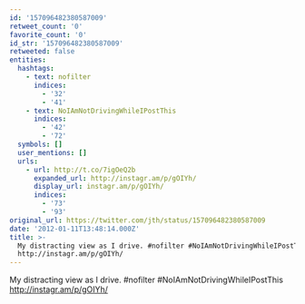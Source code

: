 ```yaml
---
id: '157096482380587009'
retweet_count: '0'
favorite_count: '0'
id_str: '157096482380587009'
retweeted: false
entities:
  hashtags:
    - text: nofilter
      indices:
        - '32'
        - '41'
    - text: NoIAmNotDrivingWhileIPostThis
      indices:
        - '42'
        - '72'
  symbols: []
  user_mentions: []
  urls:
    - url: http://t.co/7igOeQ2b
      expanded_url: http://instagr.am/p/gOIYh/
      display_url: instagr.am/p/gOIYh/
      indices:
        - '73'
        - '93'
original_url: https://twitter.com/jth/status/157096482380587009
date: '2012-01-11T13:48:14.000Z'
title: >-
  My distracting view as I drive. #nofilter #NoIAmNotDrivingWhileIPostThis
  http://instagr.am/p/gOIYh/
---
```


My distracting view as I drive. #nofilter #NoIAmNotDrivingWhileIPostThis http://instagr.am/p/gOIYh/